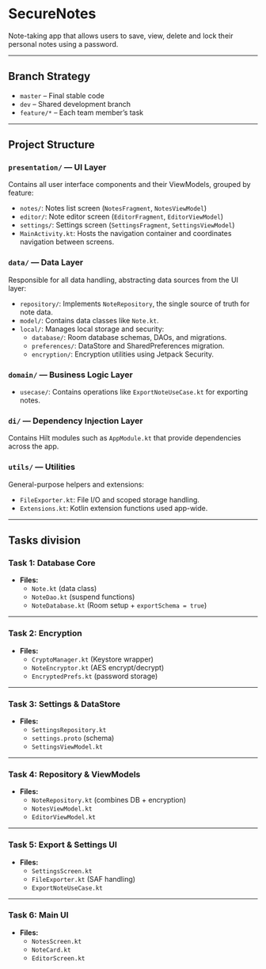 # SecureNotes
Note-taking app that allows users to save, view, delete and lock their personal notes using a password.
 
---

## Branch Strategy

- `master` – Final stable code
- `dev` – Shared development branch
- `feature/*` – Each team member’s task

---

## Project Structure

### `presentation/` — UI Layer  
Contains all user interface components and their ViewModels, grouped by feature:  
- `notes/`: Notes list screen (`NotesFragment`, `NotesViewModel`)  
- `editor/`: Note editor screen (`EditorFragment`, `EditorViewModel`)  
- `settings/`: Settings screen (`SettingsFragment`, `SettingsViewModel`)  
- `MainActivity.kt`: Hosts the navigation container and coordinates navigation between screens.

### `data/` — Data Layer  
Responsible for all data handling, abstracting data sources from the UI layer:  
- `repository/`: Implements `NoteRepository`, the single source of truth for note data.  
- `model/`: Contains data classes like `Note.kt`.  
- `local/`: Manages local storage and security:  
  - `database/`: Room database schemas, DAOs, and migrations.  
  - `preferences/`: DataStore and SharedPreferences migration.  
  - `encryption/`: Encryption utilities using Jetpack Security.

### `domain/` — Business Logic Layer
- `usecase/`: Contains operations like `ExportNoteUseCase.kt` for exporting notes.

### `di/` — Dependency Injection Layer  
Contains Hilt modules such as `AppModule.kt` that provide dependencies across the app.

### `utils/` — Utilities  
General-purpose helpers and extensions:  
- `FileExporter.kt`: File I/O and scoped storage handling.  
- `Extensions.kt`: Kotlin extension functions used app-wide.

---
## Tasks division

### Task 1: Database Core 
- **Files:**
  - `Note.kt` (data class)
  - `NoteDao.kt` (suspend functions)
  - `NoteDatabase.kt` (Room setup + `exportSchema = true`)
    
---

### Task 2: Encryption 
- **Files:**
  - `CryptoManager.kt` (Keystore wrapper)
  - `NoteEncryptor.kt` (AES encrypt/decrypt)
  - `EncryptedPrefs.kt` (password storage)

---

### Task 3: Settings & DataStore 
- **Files:**
  - `SettingsRepository.kt`
  - `settings.proto` (schema)
  - `SettingsViewModel.kt`

---

### Task 4: Repository & ViewModels
- **Files:**
  - `NoteRepository.kt` (combines DB + encryption)
  - `NotesViewModel.kt`
  - `EditorViewModel.kt`

---

### Task 5: Export & Settings UI 
- **Files:**
  - `SettingsScreen.kt`
  - `FileExporter.kt` (SAF handling)
  - `ExportNoteUseCase.kt`
---

### Task 6: Main UI 
- **Files:**
  - `NotesScreen.kt`
  - `NoteCard.kt`
  - `EditorScreen.kt`
